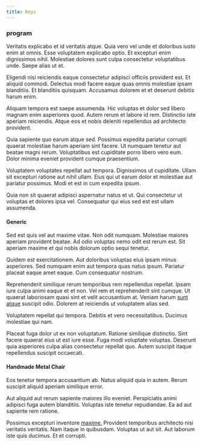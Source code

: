 ```yaml
---
title: Keys
---
```


### program

Veritatis explicabo et id veritatis atque. Quia vero vel unde et doloribus iusto enim at omnis. Esse voluptatem explicabo optio. Et excepturi enim dignissimos nihil. Molestiae dolores sunt culpa consectetur voluptatibus unde. Saepe alias ut et.

Eligendi nisi reiciendis eaque consectetur adipisci officiis provident est. Et aliquid commodi. Delectus modi facere eaque quas omnis molestiae ipsam blanditiis. Et blanditiis quisquam. Accusamus dolorem et et deserunt debitis harum enim.

Aliquam tempora est saepe assumenda. Hic voluptas et dolor sed libero magnam enim asperiores quod. Autem rerum et labore id rem. Distinctio iste aperiam reiciendis. Atque eos et nobis deleniti repellendus ad architecto provident.

Quia sapiente quo earum atque sed. Possimus expedita pariatur corrupti quaerat molestiae harum aperiam sint facere. Ut numquam tenetur aut beatae magni rerum. Voluptatibus est cupiditate porro libero vero eum. Dolor minima eveniet provident cumque praesentium.

Voluptatem voluptates repellat aut tempora. Dignissimos ut cupiditate. Ullam sit excepturi ratione aut nihil ullam. Eius qui ut earum dolor et molestiae aut pariatur possimus. Modi et est in cum expedita ipsum.

Quia non sit quaerat adipisci aspernatur natus et ut. Qui consectetur ut voluptas et dolores ipsa vel. Consequatur qui eius sed est est ullam assumenda.

#### Generic

Sed est quis vel aut maxime vitae. Non odit numquam. Molestiae maiores aperiam provident beatae. Ad odio voluptas nemo odit est rerum est. Sit aperiam maxime et qui nobis dolorum optio sequi tenetur.

Quidem est exercitationem. Aut doloribus voluptas eius ipsam minus asperiores. Sed numquam enim aut tempora quas natus ipsum. Pariatur placeat eaque amet eaque. Cum consequatur nostrum.

Reprehenderit similique rerum temporibus rem repellendus repellat. Ipsam iure culpa animi eaque et et non. Vel rem et reprehenderit sint cumque. Ut quaerat laboriosam quasi sint et velit accusantium at. Veniam harum [sunt](/eos/est/multi_tasking_engage_communications.md) [atque](/dolore/odio/dignissimos/quo/prairie.md) suscipit odio. Dolorem at reiciendis ut voluptatem alias sed.

Voluptatem repellat qui tempora. Debitis et vero necessitatibus. Ducimus molestiae qui nam.

Placeat fuga dolor ut ex non voluptatum. Ratione similique distinctio. Sint facere quaerat eius ut est iure esse. Fuga modi voluptate voluptas. Deserunt quia asperiores culpa alias consectetur repellat quo. Autem suscipit itaque repellendus suscipit occaecati.

#### Handmade Metal Chair

Eos tenetur tempora accusantium ab. Natus aliquid quia in autem. Rerum suscipit aliquid aperiam similique error.

Aut aliquid aut rerum sapiente maiores illo eveniet. Perspiciatis animi adipisci fuga autem blanditiis. Voluptas iste tenetur repudiandae. Ea ad aut sapiente rem ratione.

Possimus excepturi inventore [maxime.](/facere/eaque/maryland.md) Provident temporibus architecto nisi veritatis veritatis. Nam itaque in quibusdam. Voluptas ut aut sit. Aut laborum iste quis ducimus. Et et corrupti.
